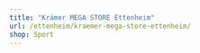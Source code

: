 ```yaml
---
title: "Krämer MEGA STORE Ettenheim"
url: /ettenheim/kraemer-mega-store-ettenheim/
shop: Sport
---
```


